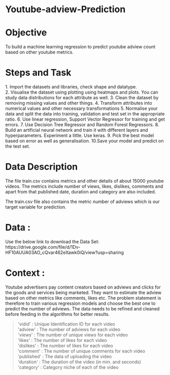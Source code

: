 # Youtube-adview-Prediction
<h1>Objective</h1>
To build a machine learning regression to predict youtube adview count based
on other youtube metrics.
<h1>Steps and Task</h1>
1. Import the datasets and libraries, check shape and datatype.<br>
2. Visualise the dataset using plotting using heatmaps and plots. You
can study data distributions for each attribute as well.
3. Clean the dataset by removing missing values and other things.
4. Transform attributes into numerical values and other
necessary transformations
5. Normalise your data and split the data into training, validation and test
set in the appropriate ratio.
6. Use linear regression, Support Vector Regressor for training and get
errors.
7. Use Decision Tree Regressor and Random Forest Regressors.
8. Build an artificial neural network and train it with different layers
and hyperparameters. Experiment a little. Use keras.
9. Pick the best model based on error as well as
generalisation.
10.Save your model and predict on the test set.
<h1>Data Description </h1>
The file train.csv contains metrics and other details of about 15000 youtube
videos. The metrics include number of views, likes, dislikes, comments and
apart from that published date, duration and category are also included.

The train.csv file also contains the metric number of adviews which is our
target variable for prediction.

<h1> Data :</h1>
Use the below link to download the Data Set:
https://drive.google.com/file/d/1Dv-HF10AUUA03AO_cQvar462eXawk0iQ/view?usp=sharing

<h1>Context :</h1>
Youtube advertisers pay content creators based on adviews and clicks for the
goods and services being marketed. They want to estimate the adview based
on other metrics like comments, likes etc. The problem statement is therefore
to train various regression models and choose the best one to predict the
number of adviews. The data needs to be refined and cleaned before feeding
in the algorithms for better results.

> 'vidid' : Unique Identification ID for each video
> <br>
>'adview' : The number of adviews for each video
> <br>
> 'views' : The number of unique views for each video
> <br>
>'likes' : The number of likes for each video
> <br>
> 'dislikes' : The number of likes for each video
> <br>
> 'comment' : The number of unique comments for each video
> <br>
> 'published' : The data of uploading the video
> <br>
> 'duration' : The duration of the video (in min. and seconds)
> <br>
> 'category' : Category niche of each of the video
> <br>
